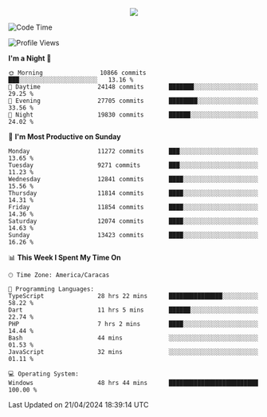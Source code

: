 <p align="center">
  <a href="http://www.github.com/thevacs">
    <img src="https://github-readme-streak-stats.herokuapp.com/?user=thevacs&stroke=ffffff&background=1c1917&ring=0891b2&fire=0891b2&currStreakNum=ffffff&currStreakLabel=0891b2&sideNums=ffffff&sideLabels=ffffff&dates=ffffff&hide_border=true" />
  </a>
</p>

<!--START_SECTION:waka-->
![Code Time](http://img.shields.io/badge/Code%20Time-2%2C435%20hrs%209%20mins-blue)

![Profile Views](http://img.shields.io/badge/Profile%20Views-0-blue)

**I'm a Night 🦉** 

```text
🌞 Morning                10866 commits       ███░░░░░░░░░░░░░░░░░░░░░░   13.16 % 
🌆 Daytime                24148 commits       ███████░░░░░░░░░░░░░░░░░░   29.25 % 
🌃 Evening                27705 commits       ████████░░░░░░░░░░░░░░░░░   33.56 % 
🌙 Night                  19830 commits       ██████░░░░░░░░░░░░░░░░░░░   24.02 % 
```
📅 **I'm Most Productive on Sunday** 

```text
Monday                   11272 commits       ███░░░░░░░░░░░░░░░░░░░░░░   13.65 % 
Tuesday                  9271 commits        ███░░░░░░░░░░░░░░░░░░░░░░   11.23 % 
Wednesday                12841 commits       ████░░░░░░░░░░░░░░░░░░░░░   15.56 % 
Thursday                 11814 commits       ████░░░░░░░░░░░░░░░░░░░░░   14.31 % 
Friday                   11854 commits       ████░░░░░░░░░░░░░░░░░░░░░   14.36 % 
Saturday                 12074 commits       ████░░░░░░░░░░░░░░░░░░░░░   14.63 % 
Sunday                   13423 commits       ████░░░░░░░░░░░░░░░░░░░░░   16.26 % 
```


📊 **This Week I Spent My Time On** 

```text
🕑︎ Time Zone: America/Caracas

💬 Programming Languages: 
TypeScript               28 hrs 22 mins      ███████████████░░░░░░░░░░   58.22 % 
Dart                     11 hrs 5 mins       ██████░░░░░░░░░░░░░░░░░░░   22.74 % 
PHP                      7 hrs 2 mins        ████░░░░░░░░░░░░░░░░░░░░░   14.44 % 
Bash                     44 mins             ░░░░░░░░░░░░░░░░░░░░░░░░░   01.53 % 
JavaScript               32 mins             ░░░░░░░░░░░░░░░░░░░░░░░░░   01.11 % 

💻 Operating System: 
Windows                  48 hrs 44 mins      █████████████████████████   100.00 % 
```


 Last Updated on 21/04/2024 18:39:14 UTC
<!--END_SECTION:waka-->
